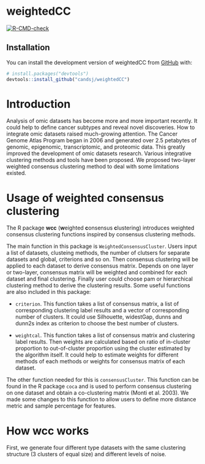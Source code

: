 
<!-- README.md is generated from README.Rmd. Please edit that file -->

# weightedCC

<!-- badges: start -->

[![R-CMD-check](https://github.com/candsj/weightedCC/actions/workflows/R-CMD-check.yaml/badge.svg)](https://github.com/candsj/weightedCC/actions/workflows/R-CMD-check.yaml)
<!-- badges: end -->


## Installation

You can install the development version of weightedCC from
[GitHub](https://github.com/) with:

``` r
# install.packages("devtools")
devtools::install_github("candsj/weightedCC")
```

# Introduction
Analysis of omic datasets has become more and more important recently. It could help to define cancer subtypes and reveal novel discoveries. How to integrate omic datasets raised much-growing attention. The Cancer Genome Atlas Program began in 2006 and generated over 2.5 petabytes of genomic, epigenomic, transcriptomic, and proteomic data. This greatly improved the development of omic datasets research. Various integrative clustering methods and tools have been proposed. We proposed two-layer weighted consensus clustering method to deal with some limitations existed.

# Usage of weighted consensus clustering

The R package **wcc** (**w**eighted **c**onsensus **c**lustering) introduces weighted consensus clustering functions inspired by consensus clustering methods.

The main function in this package is `WeightedConsensusCluster`. Users input a list of datasets, clusteing methods, the number of clutsers for separate datasets and global, criterions and so on. Then consensus clustering will be applied to each dataset to derive consensus matrix. Depends on one layer or two-layer, consensus matrix will be weighted and combined for each dataset and final clustering. Finally user could choose pam or hierarchical clustering method to derive the clustering results. Some useful functions are also included in this package: 

* `criterion`. This function takes a list of consensus matrix, a list of corresponding clustering label results and a vector of corresponding number of clusters. It could use Silhouette, widestGap, dunns and dunn2s index as criterion to choose the best number of clusters.

* `weightcal`. This function takes a list of consensus matrix and clustering label results. Then weights are calculated based on ratio of in-cluster proportion to out-of-cluster proportion using the cluster estimated by the algorithm itself. It could help to estimate weights for different methods of each methods or weights for consensus matrix of each dataset.

The other function needed for this is `consensusCluster`. This function can be found in the R package `coca` and is used to perform consensus clustering on one dataset and obtain a co-clustering matrix  (Monti et al. 2003). We made some changes to this function to allow users to define more distance metric and sample percentage for features.


# How wcc works 

First, we generate four different type datasets with the same clustering structure (3 clusters of equal size) and different levels of noise.
